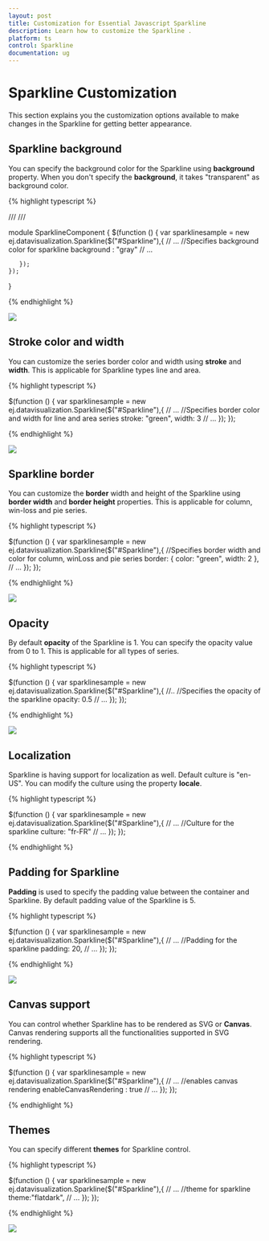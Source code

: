 ```yaml
---
layout: post
title: Customization for Essential Javascript Sparkline
description: Learn how to customize the Sparkline .
platform: ts
control: Sparkline
documentation: ug
---
```


# Sparkline Customization

This section explains you the customization options available to make changes in the Sparkline for getting better appearance.

## Sparkline background

You can specify the background color for the Sparkline using **background** property. When you don't specify the **background**, it takes "transparent" as background color. 

{% highlight typescript %}

/// <reference path="tsfiles/jquery.d.ts" />
/// <reference path="tsfiles/ej.web.all.d.ts" />

module SparklineComponent {
    $(function () {
        var sparklinesample = new ej.datavisualization.Sparkline($("#Sparkline"),{
           // ...
            //Specifies background color for sparkline
            background : "gray"
            // ...
            
       });
    });
}

{% endhighlight %} 

![](Sparkline-Customization_images/Sparkline-Customization_img1)

## Stroke color and width

You can customize the series border color and width using **stroke** and **width**. This is applicable for Sparkline types line and area.

{% highlight typescript %}

 $(function () {
        var sparklinesample = new ej.datavisualization.Sparkline($("#Sparkline"),{
            // ...
            //Specifies border color and width for line and area series
            stroke: "green",
            width: 3
            // ...
       });
    });

{% endhighlight %} 

![](Sparkline-Customization_images/Sparkline-Customization_img2)

## Sparkline border

You can customize the **border** width and height of the Sparkline using **border width** and **border height** properties. This is applicable for column, win-loss and pie series.

{% highlight typescript %}

 $(function () {
        var sparklinesample = new ej.datavisualization.Sparkline($("#Sparkline"),{
            //Specifies border width and color for column, winLoss and pie series
            border: { color: "green", width: 2 },
            // ...
       });
    });
           
{% endhighlight %} 

![](Sparkline-Customization_images/Sparkline-Customization_img3)

## Opacity

By default **opacity** of the Sparkline is 1. You can specify the opacity value from 0 to 1. This is applicable for all types of series. 

{% highlight typescript %}

 $(function () {
        var sparklinesample = new ej.datavisualization.Sparkline($("#Sparkline"),{
            //..
             //Specifies the opacity of the sparkline
            opacity: 0.5
            // ...
       });
    });
        
{% endhighlight %} 

![](Sparkline-Customization_images/Sparkline-Customization_img4)

## Localization

Sparkline is having support for localization as well. Default culture is "en-US". You can modify the culture using the property **locale**.

{% highlight typescript %}

 $(function () {
        var sparklinesample = new ej.datavisualization.Sparkline($("#Sparkline"),{
            // ...
            //Culture for the sparkline
            culture: "fr-FR"
            // ...
       });
    });

{% endhighlight %} 

## Padding for Sparkline

**Padding** is used to specify the padding value between the container and Sparkline. By default padding value of the Sparkline is 5. 

{% highlight typescript %}

 $(function () {
        var sparklinesample = new ej.datavisualization.Sparkline($("#Sparkline"),{
             // ...
            //Padding for the sparkline
            padding: 20,
            // ...
       });
    });

{% endhighlight %} 

![](Sparkline-Customization_images/Sparkline-Customization_img5)

## Canvas support

You can control whether Sparkline has to be rendered as SVG or **Canvas**. Canvas rendering supports all the functionalities supported in SVG rendering.

{% highlight typescript %}

 $(function () {
        var sparklinesample = new ej.datavisualization.Sparkline($("#Sparkline"),{
              // ...
            //enables canvas rendering
            enableCanvasRendering : true
            // ...
       });
    });

{% endhighlight %} 

## Themes

You can specify different **themes** for Sparkline control.

{% highlight typescript %}

 $(function () {
        var sparklinesample = new ej.datavisualization.Sparkline($("#Sparkline"),{
             // ...
            //theme for sparkline
            theme:"flatdark",
            // ...
       });
    });

{% endhighlight %} 

![](Sparkline-Customization_images/Sparkline-Customization_img6)
